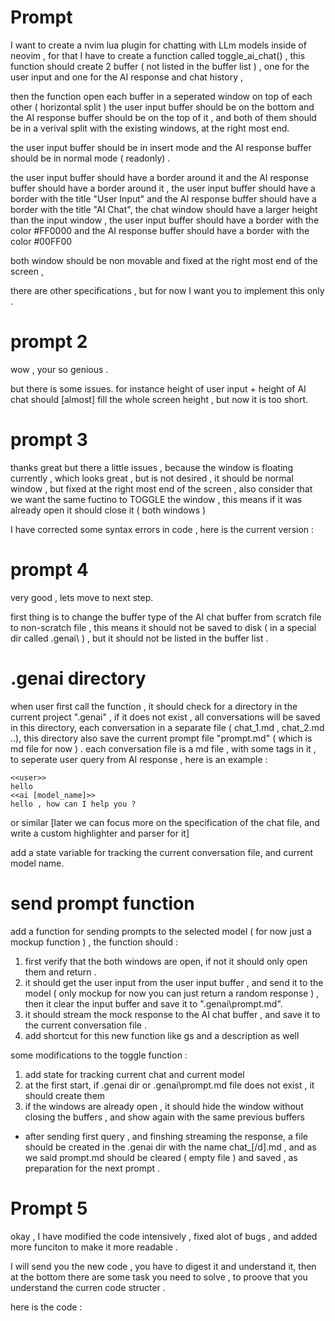 # Prompt 

I want to create a nvim lua plugin for chatting with LLm models inside of neovim , for that I have to create a function called toggle_ai_chat() , this function should create 2 buffer ( not listed in the buffer list ) , one for the user input and one for the AI response and chat history ,

then the function open each buffer in a seperated window on top of each other ( horizontal split ) the user input buffer should be on the bottom and the AI response buffer should be on the top of it , and both of them should be in a verival split with the existing windows, at the right most end.


the user input buffer should be in insert mode and the AI response buffer should be in normal mode ( readonly) .

the user input buffer should have a border around it and the AI response buffer should have a border around it , the user input buffer should have a border with the title "User Input" and the AI response buffer should have a border with the title "AI Chat", the chat window should have a larger height than the input window , the user input buffer should have a border with the color #FF0000 and the AI response buffer should have a border with the color #00FF00 

both window should be non movable and fixed at the right most end of the screen ,

there are other specifications , but for now I want you to implement this only .


# prompt 2

wow , your so genious .

but there is some issues. for instance height of user input + height of AI chat should [almost] fill the whole screen height , but now it is too short.


# prompt 3

thanks great but there a little issues , because the window is floating currently , which looks great , but is not desired , it should be normal window , but fixed at the right most end of the screen , also consider that we want the same fuctino to TOGGLE the window , this means if it was already open it should close it ( both windows )

I have corrected some syntax errors in code , here is the current version :


# prompt 4

very good , lets move to next step.

first thing is to change the buffer type of the AI chat buffer from scratch file to non-scratch file  , this means it should not be saved to disk ( in a special dir called .genai\ ) , but it should not be listed in the buffer list .

# .genai directory

when user first call the function , it should check for a directory in the current project ".genai" , if it does not exist , all conversations will be saved in this directory, each conversation in a separate file ( chat_1.md , chat_2.md ..), this directory also save the current prompt file "prompt.md" ( which is md file for now ) .
each conversation file is a md file , with some tags in it , to seperate user query from AI response , here is an example :
```chatmd
<<user>>
hello
<<ai [model_name]>>
hello , how can I help you ?
```
or similar [later we can focus more on the specification of the chat file, and write a custom highlighter and parser for it]

add a state variable for tracking the current conversation file, and current model name.

# send prompt function
add a function for sending prompts to the selected model ( for now just a mockup function ) , the function should :
1. first verify that the both windows are open, if not it should only open them and return .
2. it should get the user input from the user input buffer , and send it to the model ( only mockup for now you can just return a random response ) , then it clear the input buffer and save it to ".genai\prompt.md".
3. it should stream the mock response to the AI chat buffer , and save it to the current conversation file .
4. add shortcut for this new function like <leader>gs and a description as well


some modifications to the toggle function :
1. add state for tracking current chat and current model
2. at the first start, if .genai dir or .genai\prompt.md file does not exist , it should create them
3. if the windows are already open , it should hide the window without closing the buffers , and show again with the same previous buffers


- after sending first query , and finshing streaming the response, a file should be created in the .genai dir with the name chat_[/d].md , and as we said prompt.md should be cleared ( empty file ) and saved , as preparation for the next prompt .


# Prompt 5

okay , I have modified the code intensively , fixed alot of bugs , and added more funciton to make it more readable .

I will send you the new code , you have to digest it and understand it, then at the bottom there are some task you need to solve , to proove that you understand the curren code structer .

here is the code :

```lua
```
